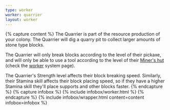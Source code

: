 ```yaml
---
type: worker
worker: quarrier
layout: worker
---
```

{% capture content %}
The Quarrier is part of the resource production of your colony. The Quarrier will dig a quarry pit to collect larger amounts of stone type blocks.

The Quarrier will only break blocks according to the level of their pickaxe, and will only be able to use a tool according to the level of their [Miner's hut](../../source/buildings/mine) (check the [worker](../systems/worker) system page).

The Quarrier's Strength level affects their block breaking speed. Similarly, their Stamina skill affects their block placing speed, so if they have a higher Stamina skill they'll place supports and other blocks faster. 
{% endcapture %}
{% capture infobox %}
{% include infobox/worker.html %}
{% endcapture %}
{% include infobox/wrapper.html content=content infobox=infobox %}
